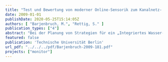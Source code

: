 ```yaml
---
title: "Test und Bewertung von moderner Online-Sensorik zum Kanalnetz- und Gewässermonitoring"
date: 2009-01-01
publishDate: 2020-05-25T15:14:05Z
authors: [ "Barjenbruch, M.", "Rettig, S." ]
publication_types: ["4"]
abstract: "Bei der Planung von Strategien für ein „Integriertes Wasser-Ressourcen-Management in urbanen Räumen\" kommt der Berücksichtigung von niederschlagsbedingten Einflüssen auf die Qualität der als Ressource verfügbaren Gewässer eine zunehmende Bedeutung zu. Unter den Gewässereinleitungen aus urbanen Gebieten stellen Mischwasserüberläufe (engl. combined sewer overflows, CSO) aufgrund ihres dynamischen Charakters eine besondere Belastung für die Gewässer dar. Für eine integrierte Modellierung von Kanalnetz und Gewässer werden Mengen- und Qualitätsdaten von der Schnittstelle Mischwasserüberlauf benötigt. Ein Monitoring-Konzept für Mischwasserüberläufe in Berlin wurde im Rahmen des Projektes Monitor-1 vom KompetenzZentrum Wasser Berlin erstellt. Dieses dient der Vorbereitung einer Messphase im Folgeprojekt Monitor-2. Ein wichtiger Aspekt bei der Planung und Vorbereitung eines Monitorings ist neben der Bewertung möglicher Standorte die Auswahl geeigneter Messtechnik. Hierzu wurden umfangreiche Tests verschiedener Produkte aus dem Bereich Online-Messtechnik namhafter Hersteller an der TU Berlin an einem Versuchsstand analog zur DIN EN ISO 15839 durchgeführt. Mit den Tests sollten Fragestellungen zur Vorbereitung des Mischwassermonitorings geklärt werden. Daher wurde das Hauptaugenmerk nicht auf eine Standardisierung der Tests gerichtet, sondern versucht, die Mischwasseranforderungen nachzubilden. Getestet wurden Sensoren, die auf photometrischer Basis das UV- bzw. UV/VISSpektrum analysieren, sowie ionensensitive Sensoren. Ein Hauptaugenmerk lag dabei auf in situ einsetzbaren Sensoren. Im Wesentlichen wurden die Parameter Ammonium, Nitrat und CSB betrachtet. Für die Messung von Orthophosphat stehen am Markt derzeit keine kompakten Geräte zur Verfügung, daher wurden hier klassische Analysatoren (mit z. T. sehr kompakter Bauform) verglichen. Der Versuchsstand wurde mit Rohabwasser, Flusswasser und daraus hergestellten Mischungen beschickt. Alle Sensoren wurden parallel getestet, so dass eine gute Vergleichbarkeit der erzielten Ergebnisse gegeben ist. Neben Fragestellungen wie Genauigkeit, Ansprechverhalten bei plötzlich auftretenden Belastungspeaks bzw. Verdünnungen und verfügbaren Messintervallen wurden insbesondere die Aspekte Kalibrierung, Reinigung und Handhabbarkeit der Sonden bewertet. Der Einfluss der Kalibrierung wurde insbesondere bei den ionenselektiv arbeitenden Sonden untersucht. Dabei wurde der Fragestellung nachgegangen, wie die Sonden kalibriert werden müssen, um sowohl bei den zu erwartenden sehr niedrigen Konzentrationen im Gewässer als auch bei plötzlichem sprunghaftem Anstieg der Konzentration im Fall des Anspringens des Mischwasserüberlaufes die größtmögliche Genauigkeit zu bieten. Neben der Aufstockung mit Abwasser wurden Ammonium und Nitrat auch mit Chemikalien aufgestockt. Die Fragestellung der Datenerfassung und Weiterverarbeitung wurde mit untersucht. Zur Bewertung der Sonden wurden die Anforderungen in die Gruppen quantitative (=direkte aus den Versuchen bewertbar), qualitative (=Literatur- und Herstellerangaben sowie eigene Erfahrungen) und zusätzliche Kriterien(=Herstellerangaben zu Messeigenschaften) unterteilt. Die Ergebnisse aller Sonden lagen dicht beieinander. Eine wichtige Erkenntnis der Untersuchungen ist, dass die getestete Onlinemesstechnik grundsätzlich für den Einsatzzweck in Frage kommt. Zu beachten sind allerdings die jeweiligen Anforderungen und Hinweise der Hersteller zur geeigneten Platzierung der Geräte. Eine große Bedeutung zur Erzielung der gewünschten Genauigkeit kommt der Auswahl und richtigen Durchführung der geeigneten Kalibriermethode zu."
featured: false
publication: 'Technische Universität Berlin'
url_pdf: "../../../pdf/Barjenbruch-2009-181.pdf"
projects: ["monitor"]
---
```



